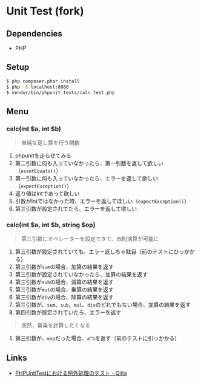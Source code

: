 # Unit Test (fork)

## Dependencies

- PHP

## Setup

```sh
$ php composer.phar install
$ php -S localhost:8080
$ vendor/bin/phpunit tests/calc.test.php
```

## Menu

### calc(int $a, int $b)

> 単純な足し算を行う関数

1. phpunitを走らせてみる
1. 第二引数に何も入っていなかったら、第一引数を返して欲しい（`assetEquals()`）
1. 第一引数に何も入っていなかったら、エラーを返して欲しい（`expectException()`）
1. 返り値はIntであって欲しい
1. 引数がIntではなかった時、エラーを返してほしい（`expectException()`）
1. 第三引数が設定されてたら、エラーを返して欲しい

### calc(int $a, int $b, string $op)

> 第三引数にオペレーターを設定できて、四則演算が可能に

1. 第三引数が設定されていても、エラー返しちゃ駄目（前のテストにひっかかる）
1. 第三引数が`sum`の場合、加算の結果を返す
1. 第三引数が設定されていなかったら、加算の結果を返す
1. 第三引数が`sub`の場合、減算の結果を返す
1. 第三引数が`mul`の場合、乗算の結果を返す
1. 第三引数が`div`の場合、除算の結果を返す
1. 第三引数が、`sum`、`sub`、`mul`、`div`のどれでもない場合、加算の結果を返す
1. 第四引数が設定されていたら、エラーを返す

> 突然、冪乗を計算したくなる

1. 第三引数が、`exp`だった場合、`a^b`を返す（前のテストに引っかかる）

## Links

- [PHPUnitTestにおける例外処理のテスト \- Qiita](http://qiita.com/cufh/items/7f0e8aa661ceb6949622)
